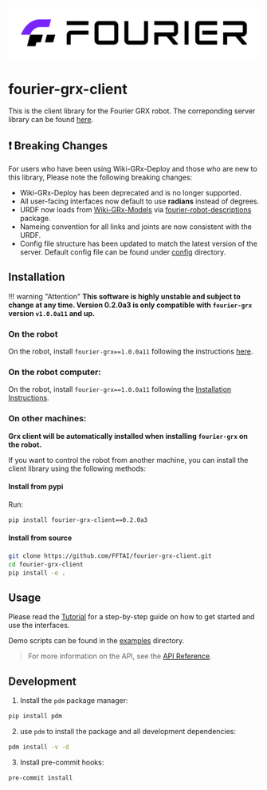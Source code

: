 ![banner](assets/banner.jpg)
# fourier-grx-client

This is the client library for the Fourier GRX robot.
The correponding server library can be found [here](https://pypi.org/project/fourier-grx/1.0.0a11/).

## ❗ Breaking Changes

For users who have been using Wiki-GRx-Deploy and those who are new to this library, Please note the following breaking changes:

- Wiki-GRx-Deploy has been deprecated and is no longer supported.
- All user-facing interfaces now default to use **radians** instead of degrees.
- URDF now loads from [Wiki-GRx-Models](https://github.com/FFTAI/Wiki-GRx-Models) via [fourier-robot-descriptions](https://pypi.org/project/fourier-robot-descriptions/) package.
- Nameing convention for all links and joints are now consistent with the URDF.
- Config file structure has been updated to match the latest version of the server.
Default config file can be found under [config](https://gitee.com/FourierIntelligence/fourier-grx-client/tree/main/config) directory.

## Installation

!!! warning "Attention"
    **This software is highly unstable and subject to change at any time. Version 0.2.0a3 is only compatible with `fourier-grx` version `v1.0.0a11` and up.**

### On the robot

On the robot, install `fourier-grx==1.0.0a11` following the instructions [here](https://github.com/FFTAI/Wiki-GRx-Deploy/tree/1.0.0a11).

### On the robot computer:

On the robot, install `fourier-grx==1.0.0a11` following the [Installation Instructions](https://gitee.com/FourierIntelligence/fourier-grx-client/blob/main/docs/Installation.md).

### On other machines:

**Grx client will be automatically installed when installing `fourier-grx` on the robot.**

If you want to control the robot from another machine, you can install the client library using the following methods:

#### Install from pypi

Run:

```bash
pip install fourier-grx-client==0.2.0a3

```

#### Install from source

```bash
git clone https://github.com/FFTAI/fourier-grx-client.git
cd fourier-grx-client
pip install -e .
```

## Usage

Please read the [Tutorial](https://gitee.com/FourierIntelligence/fourier-grx-client/blob/main/Tutorial.ipynb) for a step-by-step guide on how to get started and use the interfaces.

Demo scripts can be found in the [examples](https://gitee.com/FourierIntelligence/fourier-grx-client/tree/main/examples) directory.


> For more information on the API, see the [API Reference](https://fftai.github.io/fourier-grx-client/latest/reference/api/).


## Development

1. Install the `pdm` package manager:

```bash
pip install pdm
```

2. use `pdm` to install the package and all development dependencies:

```bash
pdm install -v -d
```

3. Install pre-commit hooks:

```bash
pre-commit install
```
